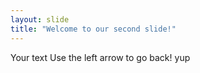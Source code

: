 ```yaml
---
layout: slide
title: "Welcome to our second slide!"
---
```

Your text
Use the left arrow to go back!
yup
